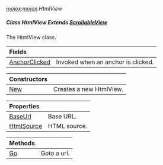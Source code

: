 _[mojox](../../modules/mojox/mojox-module.md):[mojox](../../modules/mojox/mojox-module.md).HtmlView_
##### Class HtmlView Extends [ScrollableView](../../modules/mojox/mojox-scrollableview.md)
The HtmlView class.

| Fields | |
|:---|:---|
| [AnchorClicked](mojox-htmlview-anchorclicked.md) | Invoked when an anchor is clicked. |

| Constructors | |
|:---|:---|
| [New](mojox-htmlview-new.md) | Creates a new HtmlView. |

| Properties | |
|:---|:---|
| [BaseUrl](mojox-htmlview-baseurl.md) | Base URL. |
| [HtmlSource](mojox-htmlview-htmlsource.md) | HTML source. |

| Methods | |
|:---|:---|
| [Go](mojox-htmlview-go.md) | Goto a url. |
